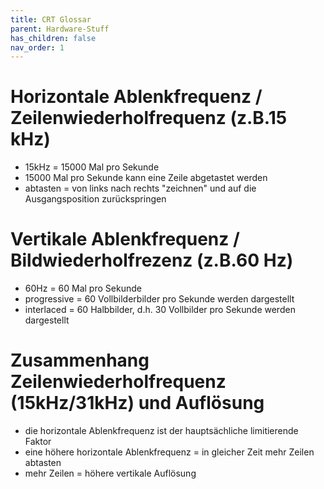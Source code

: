```yaml
---
title: CRT Glossar
parent: Hardware-Stuff
has_children: false
nav_order: 1
---
```


# Horizontale Ablenkfrequenz / Zeilenwiederholfrequenz (z.B.15 kHz)
- 15kHz = 15000 Mal pro Sekunde
- 15000 Mal pro Sekunde kann eine Zeile abgetastet werden
- abtasten = von links nach rechts "zeichnen" und auf die Ausgangsposition zurückspringen

# Vertikale Ablenkfrequenz / Bildwiederholfrezenz (z.B.60 Hz)
- 60Hz = 60 Mal pro Sekunde
- progressive = 60 Vollbilderbilder pro Sekunde werden dargestellt
- interlaced = 60 Halbbilder, d.h. 30 Vollbilder pro Sekunde werden dargestellt

# Zusammenhang Zeilenwiederholfrequenz (15kHz/31kHz) und Auflösung
- die horizontale Ablenkfrequenz ist der hauptsächliche limitierende Faktor
- eine höhere horizontale Ablenkfrequenz = in gleicher Zeit mehr Zeilen abtasten
- mehr Zeilen = höhere vertikale Auflösung
